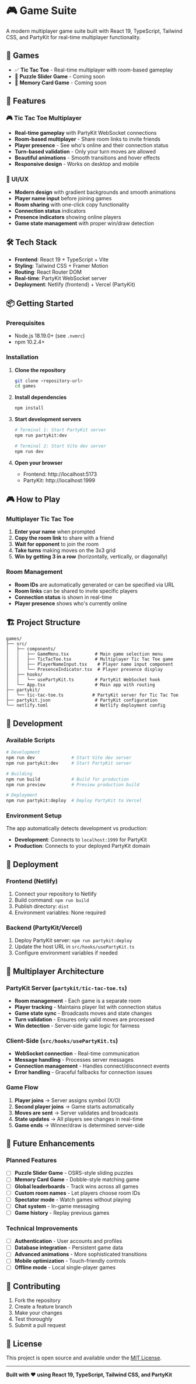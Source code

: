 # 🎮 Game Suite

A modern multiplayer game suite built with React 19, TypeScript, Tailwind CSS, and PartyKit for real-time multiplayer functionality.

## 🎯 Games

- ✅ **Tic Tac Toe** - Real-time multiplayer with room-based gameplay
- 🚧 **Puzzle Slider Game** - Coming soon
- 🚧 **Memory Card Game** - Coming soon

## 🚀 Features

### 🎮 Tic Tac Toe Multiplayer
- **Real-time gameplay** with PartyKit WebSocket connections
- **Room-based multiplayer** - Share room links to invite friends
- **Player presence** - See who's online and their connection status
- **Turn-based validation** - Only your turn moves are allowed
- **Beautiful animations** - Smooth transitions and hover effects
- **Responsive design** - Works on desktop and mobile

### 🎨 UI/UX
- **Modern design** with gradient backgrounds and smooth animations
- **Player name input** before joining games
- **Room sharing** with one-click copy functionality
- **Connection status** indicators
- **Presence indicators** showing online players
- **Game state management** with proper win/draw detection

## 🛠️ Tech Stack

- **Frontend**: React 19 + TypeScript + Vite
- **Styling**: Tailwind CSS + Framer Motion
- **Routing**: React Router DOM
- **Real-time**: PartyKit WebSocket server
- **Deployment**: Netlify (frontend) + Vercel (PartyKit)

## 📦 Getting Started

### Prerequisites
- Node.js 18.19.0+ (see `.nvmrc`)
- npm 10.2.4+

### Installation

1. **Clone the repository**
   ```bash
   git clone <repository-url>
   cd games
   ```

2. **Install dependencies**
   ```bash
   npm install
   ```

3. **Start development servers**
   ```bash
   # Terminal 1: Start PartyKit server
   npm run partykit:dev
   
   # Terminal 2: Start Vite dev server
   npm run dev
   ```

4. **Open your browser**
   - Frontend: http://localhost:5173
   - PartyKit: http://localhost:1999

## 🎮 How to Play

### Multiplayer Tic Tac Toe

1. **Enter your name** when prompted
2. **Copy the room link** to share with a friend
3. **Wait for opponent** to join the room
4. **Take turns** making moves on the 3x3 grid
5. **Win by getting 3 in a row** (horizontally, vertically, or diagonally)

### Room Management
- **Room IDs** are automatically generated or can be specified via URL
- **Room links** can be shared to invite specific players
- **Connection status** is shown in real-time
- **Player presence** shows who's currently online

## 🏗️ Project Structure

```
games/
├── src/
│   ├── components/
│   │   ├── GameMenu.tsx          # Main game selection menu
│   │   ├── TicTacToe.tsx         # Multiplayer Tic Tac Toe game
│   │   ├── PlayerNameInput.tsx    # Player name input component
│   │   └── PresenceIndicator.tsx  # Player presence display
│   ├── hooks/
│   │   └── usePartyKit.ts        # PartyKit WebSocket hook
│   └── App.tsx                   # Main app with routing
├── partykit/
│   └── tic-tac-toe.ts           # PartyKit server for Tic Tac Toe
├── partykit.json                 # PartyKit configuration
└── netlify.toml                  # Netlify deployment config
```

## 🔧 Development

### Available Scripts

```bash
# Development
npm run dev              # Start Vite dev server
npm run partykit:dev     # Start PartyKit server

# Building
npm run build            # Build for production
npm run preview          # Preview production build

# Deployment
npm run partykit:deploy  # Deploy PartyKit to Vercel
```

### Environment Setup

The app automatically detects development vs production:
- **Development**: Connects to `localhost:1999` for PartyKit
- **Production**: Connects to your deployed PartyKit domain

## 🚀 Deployment

### Frontend (Netlify)
1. Connect your repository to Netlify
2. Build command: `npm run build`
3. Publish directory: `dist`
4. Environment variables: None required

### Backend (PartyKit/Vercel)
1. Deploy PartyKit server: `npm run partykit:deploy`
2. Update the host URL in `src/hooks/usePartyKit.ts`
3. Configure environment variables if needed

## 🎯 Multiplayer Architecture

### PartyKit Server (`partykit/tic-tac-toe.ts`)
- **Room management** - Each game is a separate room
- **Player tracking** - Maintains player list with connection status
- **Game state sync** - Broadcasts moves and state changes
- **Turn validation** - Ensures only valid moves are processed
- **Win detection** - Server-side game logic for fairness

### Client-Side (`src/hooks/usePartyKit.ts`)
- **WebSocket connection** - Real-time communication
- **Message handling** - Processes server messages
- **Connection management** - Handles connect/disconnect events
- **Error handling** - Graceful fallbacks for connection issues

### Game Flow
1. **Player joins** → Server assigns symbol (X/O)
2. **Second player joins** → Game starts automatically
3. **Moves are sent** → Server validates and broadcasts
4. **State updates** → All players see changes in real-time
5. **Game ends** → Winner/draw is determined server-side

## 🔮 Future Enhancements

### Planned Features
- [ ] **Puzzle Slider Game** - OSRS-style sliding puzzles
- [ ] **Memory Card Game** - Dobble-style matching game
- [ ] **Global leaderboards** - Track wins across all games
- [ ] **Custom room names** - Let players choose room IDs
- [ ] **Spectator mode** - Watch games without playing
- [ ] **Chat system** - In-game messaging
- [ ] **Game history** - Replay previous games

### Technical Improvements
- [ ] **Authentication** - User accounts and profiles
- [ ] **Database integration** - Persistent game data
- [ ] **Advanced animations** - More sophisticated transitions
- [ ] **Mobile optimization** - Touch-friendly controls
- [ ] **Offline mode** - Local single-player games

## 🤝 Contributing

1. Fork the repository
2. Create a feature branch
3. Make your changes
4. Test thoroughly
5. Submit a pull request

## 📄 License

This project is open source and available under the [MIT License](LICENSE).

---

**Built with ❤️ using React 19, TypeScript, Tailwind CSS, and PartyKit**
